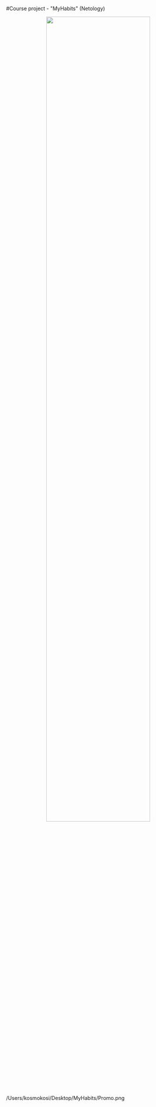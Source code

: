 #Course project - "MyHabits" (Netology)


  <p align="center" width="100%">
    <img width="75%" src="./Assets/promo.png"> 
  </p>/Users/kosmokosi/Desktop/MyHabits/Promo.png
